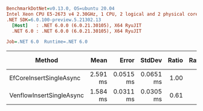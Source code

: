 ``` ini

BenchmarkDotNet=v0.13.0, OS=ubuntu 20.04
Intel Xeon CPU E5-2673 v4 2.30GHz, 1 CPU, 2 logical and 2 physical cores
.NET SDK=6.0.100-preview.5.21302.13
  [Host]   : .NET 6.0.0 (6.0.21.30105), X64 RyuJIT
  .NET 6.0 : .NET 6.0.0 (6.0.21.30105), X64 RyuJIT

Job=.NET 6.0  Runtime=.NET 6.0  

```
|                   Method |     Mean |     Error |    StdDev | Ratio | RatioSD | Gen 0 | Gen 1 | Gen 2 | Allocated |
|------------------------- |---------:|----------:|----------:|------:|--------:|------:|------:|------:|----------:|
|  EfCoreInsertSingleAsync | 2.591 ms | 0.0515 ms | 0.0651 ms |  1.00 |    0.00 |     - |     - |     - |     64 KB |
| VenflowInsertSingleAsync | 1.584 ms | 0.0311 ms | 0.0305 ms |  0.61 |    0.02 |     - |     - |     - |     10 KB |
